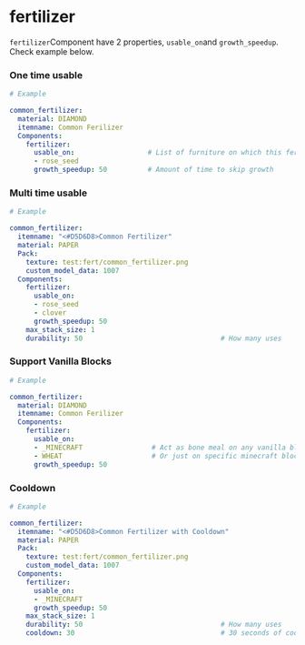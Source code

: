 # fertilizer

`fertilizer`Component have 2 properties, `usable_on`and `growth_speedup`. Check example below.

### One time usable

```yaml
# Example

common_fertilizer:
  material: DIAMOND
  itemname: Common Ferilizer
  Components:
    fertilizer:
      usable_on:                  # List of furniture on which this fertiliser can be applied
      - rose_seed
      growth_speedup: 50          # Amount of time to skip growth
```

### Multi time usable

```yaml
# Example

common_fertilizer:
  itemname: "<#D5D6D8>Common Fertilizer"
  material: PAPER
  Pack:
    texture: test:fert/common_fertilizer.png
    custom_model_data: 1007
  Components:
    fertilizer:
      usable_on:
      - rose_seed
      - clover
      growth_speedup: 50
    max_stack_size: 1
    durability: 50                                  # How many uses
```

### Support Vanilla Blocks

```yaml
# Example

common_fertilizer:
  material: DIAMOND
  itemname: Common Ferilizer
  Components:
    fertilizer:
      usable_on:
      - _MINECRAFT                 # Act as bone meal on any vanilla block
      - WHEAT                      # Or just on specific minecraft block
      growth_speedup: 50
```

### Cooldown

```yaml
# Example

common_fertilizer:
  itemname: "<#D5D6D8>Common Fertilizer with Cooldown"
  material: PAPER
  Pack:
    texture: test:fert/common_fertilizer.png
    custom_model_data: 1007
  Components:
    fertilizer:
      usable_on:
      - _MINECRAFT
      growth_speedup: 50
    max_stack_size: 1
    durability: 50                                  # How many uses
    cooldown: 30                                    # 30 seconds of cooldown
```
